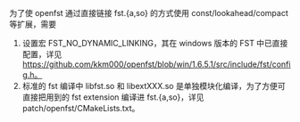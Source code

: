 为了使 openfst 通过直接链接 fst.{a,so} 的方式使用 const/lookahead/compact 等扩展，需要

1. 设置宏 FST_NO_DYNAMIC_LINKING，其在 windows 版本的 FST 中已直接配置，详见 https://github.com/kkm000/openfst/blob/win/1.6.5.1/src/include/fst/config.h。
2. 标准的 fst 编译中 libfst.so 和 libextXXX.so 是单独模块化编译，为了方便可直接把用到的 fst extension 编译进 fst.{a,so}，详见 patch/openfst/CMakeLists.txt。
